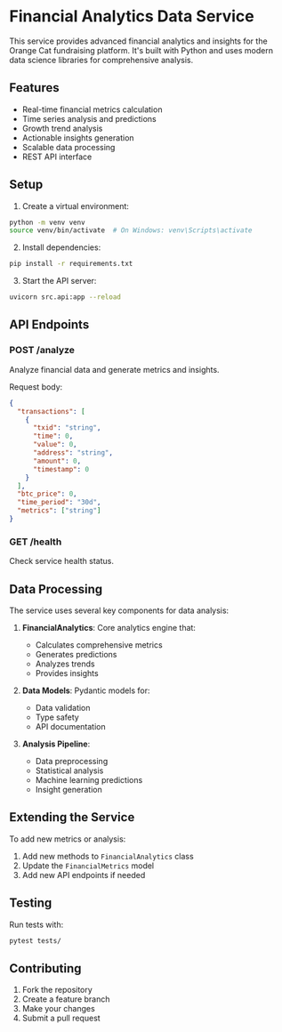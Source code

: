 # Financial Analytics Data Service

This service provides advanced financial analytics and insights for the Orange Cat fundraising platform. It's built with Python and uses modern data science libraries for comprehensive analysis.

## Features

- Real-time financial metrics calculation
- Time series analysis and predictions
- Growth trend analysis
- Actionable insights generation
- Scalable data processing
- REST API interface

## Setup

1. Create a virtual environment:
```bash
python -m venv venv
source venv/bin/activate  # On Windows: venv\Scripts\activate
```

2. Install dependencies:
```bash
pip install -r requirements.txt
```

3. Start the API server:
```bash
uvicorn src.api:app --reload
```

## API Endpoints

### POST /analyze
Analyze financial data and generate metrics and insights.

Request body:
```json
{
  "transactions": [
    {
      "txid": "string",
      "time": 0,
      "value": 0,
      "address": "string",
      "amount": 0,
      "timestamp": 0
    }
  ],
  "btc_price": 0,
  "time_period": "30d",
  "metrics": ["string"]
}
```

### GET /health
Check service health status.

## Data Processing

The service uses several key components for data analysis:

1. **FinancialAnalytics**: Core analytics engine that:
   - Calculates comprehensive metrics
   - Generates predictions
   - Analyzes trends
   - Provides insights

2. **Data Models**: Pydantic models for:
   - Data validation
   - Type safety
   - API documentation

3. **Analysis Pipeline**:
   - Data preprocessing
   - Statistical analysis
   - Machine learning predictions
   - Insight generation

## Extending the Service

To add new metrics or analysis:

1. Add new methods to `FinancialAnalytics` class
2. Update the `FinancialMetrics` model
3. Add new API endpoints if needed

## Testing

Run tests with:
```bash
pytest tests/
```

## Contributing

1. Fork the repository
2. Create a feature branch
3. Make your changes
4. Submit a pull request 